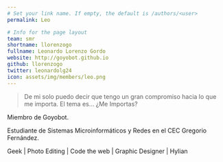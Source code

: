 ```yaml
---
# Set your link name. If empty, the default is /authors/<user>
permalink: Leo

# Info for the page layout
team: smr
shortname: llorenzogo
fullname: Leonardo Lorenzo Gordo
website: http://goyobot.github.io
github: llorenzogo
twitter: leonardolg24
icon: assets/img/members/leo.png
---
```

> De mi solo puedo decir que tengo un gran compromiso hacia lo que me importa. El tema es... ¿Me Importas?

Miembro de Goyobot. 

Estudiante de Sistemas Microinformáticos y Redes en el CEC Gregorio Fernández.  

Geek  |  Photo Editing  |  Code the web  |  Graphic Designer  | Hylian  
